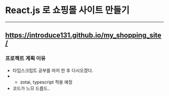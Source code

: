 # React.js 로 쇼핑몰 사이트 만들기
-------------------------------------------
https://introduce131.github.io/my_shopping_site/
-------------------------------------------
### 프로젝트 계획 이유
- 타입스크립트 공부를 마저 한 후 다시오겠다.
- + zotai, typescript 적용 예정
- 코드가 느므 드릅드..
